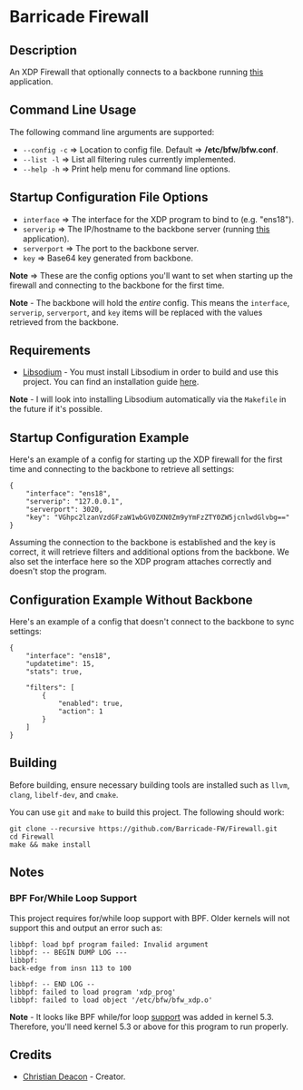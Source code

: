 # Barricade Firewall
## Description
An XDP Firewall that optionally connects to a backbone running [this](https://github.com/Barricade-FW/Web-Server) application.

## Command Line Usage
The following command line arguments are supported:

* `--config -c` => Location to config file. Default => **/etc/bfw/bfw.conf**.
* `--list -l` => List all filtering rules currently implemented.
* `--help -h` => Print help menu for command line options.

## Startup Configuration File Options
* `interface` => The interface for the XDP program to bind to (e.g. "ens18").
* `serverip` => The IP/hostname to the backbone server (running [this](https://github.com/Barricade-FW/Web-Server) application).
* `serverport` => The port to the backbone server.
* `key` => Base64 key generated from backbone.

**Note** => These are the config options you'll want to set when starting up the firewall and connecting to the backbone for the first time.

**Note** - The backbone will hold the *entire* config. This means the `interface`, `serverip`, `serverport`, and `key` items will be replaced with the values retrieved from the backbone.

## Requirements
* [Libsodium](https://libsodium.gitbook.io/) - You must install Libsodium in order to build and use this project. You can find an installation guide [here](https://libsodium.gitbook.io/doc/installation#compilation-on-unix-like-systems).

**Note** - I will look into installing Libsodium automatically via the `Makefile` in the future if it's possible.

## Startup Configuration Example
Here's an example of a config for starting up the XDP firewall for the first time and connecting to the backbone to retrieve all settings:

```
{
    "interface": "ens18",
    "serverip": "127.0.0.1",
    "serverport": 3020,
    "key": "VGhpc2lzanVzdGFzaW1wbGV0ZXN0Zm9yYmFzZTY0ZW5jcnlwdGlvbg=="
}
```

Assuming the connection to the backbone is established and the key is correct, it will retrieve filters and additional options from the backbone. We also set the interface here so the XDP program attaches correctly and doesn't stop the program.

## Configuration Example Without Backbone
Here's an example of a config that doesn't connect to the backbone to sync settings:

```
{
    "interface": "ens18",
    "updatetime": 15,
    "stats": true,

    "filters": [
        {
            "enabled": true,
            "action": 1
        }
    ]
}
```

## Building
Before building, ensure necessary building tools are installed such as `llvm`, `clang`, `libelf-dev`, and `cmake`.

You can use `git` and `make` to build this project. The following should work:

```
git clone --recursive https://github.com/Barricade-FW/Firewall.git
cd Firewall
make && make install
```

## Notes
### BPF For/While Loop Support
This project requires for/while loop support with BPF. Older kernels will not support this and output an error such as:

```
libbpf: load bpf program failed: Invalid argument
libbpf: -- BEGIN DUMP LOG ---
libbpf:
back-edge from insn 113 to 100

libbpf: -- END LOG --
libbpf: failed to load program 'xdp_prog'
libbpf: failed to load object '/etc/bfw/bfw_xdp.o'
```

**Note** - It looks like BPF while/for loop [support](https://lwn.net/Articles/794934/) was added in kernel 5.3. Therefore, you'll need kernel 5.3 or above for this program to run properly.

## Credits
* [Christian Deacon](https://www.linkedin.com/in/christian-deacon-902042186/) - Creator.